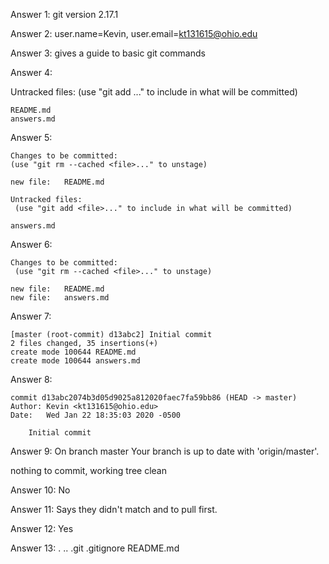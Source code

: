 Answer 1: git version 2.17.1

Answer 2: user.name=Kevin, user.email=kt131615@ohio.edu

Answer 3: gives a guide to basic git commands

Answer 4: 

Untracked files:
 	(use "git add <file>..." to include in what will be committed)

	README.md
	answers.md

Answer 5:

	Changes to be committed:
  	(use "git rm --cached <file>..." to unstage)

	new file:   README.md

	Untracked files:
 	 (use "git add <file>..." to include in what will be committed)

	answers.md

Answer 6: 

	Changes to be committed:
 	 (use "git rm --cached <file>..." to unstage)

	new file:   README.md
	new file:   answers.md

Answer 7: 
	
	[master (root-commit) d13abc2] Initial commit
	2 files changed, 35 insertions(+)
 	create mode 100644 README.md
	create mode 100644 answers.md

Answer 8:

	commit d13abc2074b3d05d9025a812020faec7fa59bb86 (HEAD -> master)
	Author: Kevin <kt131615@ohio.edu>
	Date:   Wed Jan 22 18:35:03 2020 -0500

    	Initial commit

Answer 9: On branch master
Your branch is up to date with 'origin/master'.

nothing to commit, working tree clean

Answer 10: No

Answer 11: Says they didn't match and to pull first.

Answer 12: Yes

Answer 13: .  ..  .git .gitignore README.md

